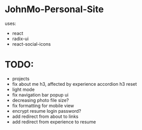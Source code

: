 # JohnMo-Personal-Site

uses:
- react
- radix-ui
- react-social-icons

# TODO:
- projects
- fix about me h3, affected by experience accordion h3 reset
- light mode
- fix navigation bar popup ui
- decreasing photo file size?
- fix formatting for mobile view
- encrypt resume login password?
- add redirect from about to links
- add redirect from experience to resume
